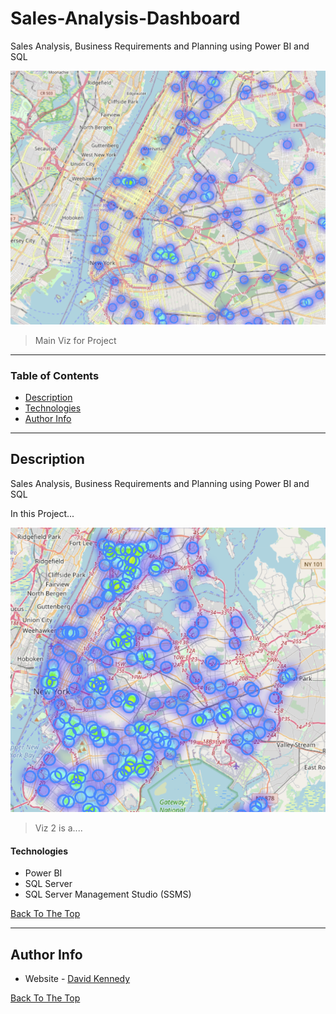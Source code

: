 # Sales-Analysis-Dashboard
Sales Analysis, Business Requirements and Planning using  Power BI and SQL


![Viz1](https://github.com/dekennedy/NYC-Motor-Vehicle-Collisions/blob/main/Map%201.PNG)
> Main Viz for Project




---

### Table of Contents

- [Description](#description)
- [Technologies](#Technologies)
- [Author Info](#author-info)

---

## Description
Sales Analysis, Business Requirements and Planning using Power BI and SQL

In this Project...


![Viz 2](https://github.com/dekennedy/NYC-Motor-Vehicle-Collisions/blob/main/Map%202.PNG)
> Viz 2 is a....





#### Technologies

- Power BI
- SQL Server
- SQL Server Management Studio (SSMS)


[Back To The Top](#Sales-Analysis-Dashboard)

---

## Author Info

- Website - [David Kennedy](https://linkedin.com/in/david-e-kennedy)

[Back To The Top](#Sales-Analysis-Dashboard)
